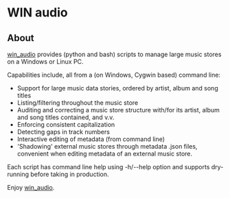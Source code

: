 # WIN audio

## About

[win_audio](https://github.com/krissterckx/win_audio) provides (python and bash) scripts to manage large music stores on a Windows or Linux PC.

Capabilities include, all from a (on Windows, Cygwin based) command line:
- Support for large music data stories, ordered by artist, album and song titles
- Listing/filtering throughout the music store
- Auditing and correcting a music store structure with/for its artist, album and song titles contained, and v.v.
- Enforcing consistent capitalization
- Detecting gaps in track numbers
- Interactive editing of metadata (from command line)
- 'Shadowing' external music stores through metadata .json files, convenient when editing metadata of an external music store.

Each script has command line help using -h/--help option and supports dry-running before taking in production.

Enjoy [win_audio](https://github.com/krissterckx/win_audio).
